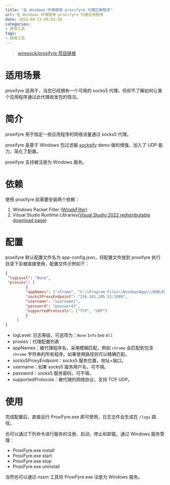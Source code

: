 ```yaml
---
title: "在 Windows 环境使用 proxifyre 代理应用程序"
url: 在 Windows 环境使用 proxifyre 代理应用程序
date: 2024-04-15 09:03:38
categories:
- 网络工具
tags:
- 网络工具
---
```


> [wiresock/proxifyre 项目链接](https://github.com/wiresock/proxifyre)

<!-- more -->

# 适用场景

proxifyre 适用于，当您已经拥有一个可用的 socks5 代理，但却不了解如何让某个应用程序通过此代理收发包的情况。

# 简介

proxifyre 用于指定一些应用程序的网络流量通过 socks5 代理。

proxifyre 是基于 Windows 包过滤器 [socksify](https://github.com/wiresock/ndisapi/tree/master/examples/cpp/socksify) demo 做的增强，加入了 UDP 能力，简化了配置。

proxifyre 支持被注册为 Windows 服务。

# 依赖

使用 proxifyre 前需要安装两个依赖：

1. Windows Packet Filter ([WinpkFilter](https://github.com/wiresock/ndisapi/releases))
2. Visual Studio Runtime Libraries([Visual Studio 2022 redistributable download page](https://learn.microsoft.com/en-us/cpp/windows/latest-supported-vc-redist?view=msvc-170))

# 配置

proxifyre 默认配置文件名为 app-config.json，将配置文件放到 proxifyre 执行目录下会被直接使用，配置文件示例如下：

```json
{
 "logLevel": "None",
 "proxies": [
         {
         "appNames": ["chrome", "C:\\Program Files\\WindowsApps\\ROBLOXCORPORATION.ROBLOX"],
         "socks5ProxyEndpoint": "158.101.205.51:1080",
         "username": "username1",
         "password": "password1",
         "supportedProtocols": ["TCP", "UDP"]
         }
     ]
}
```

- logLevel: 日志等级，可选项为：`None` `Info` `Deb` `All`
- proxies：代理配置列表
- appNames：被代理程序名，采用模糊匹配，例如 `chrome` 会匹配到包含 `chrome` 字符串的所有程序。如果使用路径则可以精确匹配。
- socks5ProxyEndpoint：socks5 服务位置，地址+端口。
- username：如果 socks5 服务用户名，可不填。
- password：socks5 服务密码，可不填。
- supportedProtocols：被代理的网络协议，支持 TCP UDP。

# 使用

完成配置后，直接运行 ProxiFyre.exe 即可使用，日志文件会生成在 `/logs` 路径。

也可以通过下列命令进行服务的注册、启动、停止和卸载，通过 Windows 服务管理：

- ProxiFyre.exe install
- ProxiFyre.exe start
- ProxiFyre.exe stop
- ProxiFyre.exe uninstall

当然也可以通过 nssm 工具将 ProxiFyre.exe 注册为 Windows 服务。